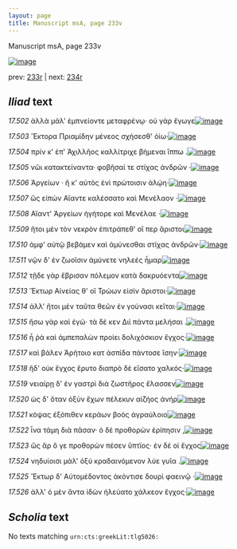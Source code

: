 ```yaml
---
layout: page
title: Manuscript msA, page 233v
---
```


Manuscript msA, page 233v

[![image](http://www.homermultitext.org/iipsrv?OBJ=IIP,1.0&FIF=/project/homer/pyramidal/deepzoom/hmt/vaimg/2017a/VA233VN_0735.tif&WID=100&CVT=JPEG)](http://www.homermultitext.org/ict2/?urn=urn:cite2:hmt:vaimg.2017a:VA233VN_0735)

prev:  [233r](../233r/) | next:  [234r](../234r/)

## *Iliad* text

*17.502* <a id="17.502"/> ἀλλὰ μάλ' ἐμπνείοντε μεταφρένῳ· οὐ γὰρ ἔγωγε[![image](http://www.homermultitext.org/iipsrv?OBJ=IIP,1.0&FIF=/project/homer/pyramidal/deepzoom/hmt/vaimg/2017a/VA233VN_0735.tif&RGN=0.495,0.2307,0.363,0.024&WID=1000&CVT=JPEG)](http://www.homermultitext.org/ict2/?urn=urn:cite2:hmt:vaimg.2017a:VA233VN_0735@0.495,0.2307,0.363,0.024)

*17.503* <a id="17.503"/> Ἕκτορα Πριαμίδην μένεος σχήσεσθ' ὀίω·[![image](http://www.homermultitext.org/iipsrv?OBJ=IIP,1.0&FIF=/project/homer/pyramidal/deepzoom/hmt/vaimg/2017a/VA233VN_0735.tif&RGN=0.493,0.2517,0.335,0.0225&WID=1000&CVT=JPEG)](http://www.homermultitext.org/ict2/?urn=urn:cite2:hmt:vaimg.2017a:VA233VN_0735@0.493,0.2517,0.335,0.0225)

*17.504* <a id="17.504"/> πρίν κ' ἐπ' Ἀχιλλῆος καλλίτριχε βήμεναι ἵππω .[![image](http://www.homermultitext.org/iipsrv?OBJ=IIP,1.0&FIF=/project/homer/pyramidal/deepzoom/hmt/vaimg/2017a/VA233VN_0735.tif&RGN=0.498,0.2697,0.379,0.0218&WID=1000&CVT=JPEG)](http://www.homermultitext.org/ict2/?urn=urn:cite2:hmt:vaimg.2017a:VA233VN_0735@0.498,0.2697,0.379,0.0218)

*17.505* <a id="17.505"/> νῶι κατακτείναντα· φοβῆσαί τε στίχας ἀνδρῶν ·[![image](http://www.homermultitext.org/iipsrv?OBJ=IIP,1.0&FIF=/project/homer/pyramidal/deepzoom/hmt/vaimg/2017a/VA233VN_0735.tif&RGN=0.498,0.2863,0.382,0.0203&WID=1000&CVT=JPEG)](http://www.homermultitext.org/ict2/?urn=urn:cite2:hmt:vaimg.2017a:VA233VN_0735@0.498,0.2863,0.382,0.0203)

*17.506* <a id="17.506"/> Ἀργείων · ἤ κ' αὐτὸς ἐνὶ πρώτοισιν ἁλῴη·[![image](http://www.homermultitext.org/iipsrv?OBJ=IIP,1.0&FIF=/project/homer/pyramidal/deepzoom/hmt/vaimg/2017a/VA233VN_0735.tif&RGN=0.498,0.3028,0.335,0.0195&WID=1000&CVT=JPEG)](http://www.homermultitext.org/ict2/?urn=urn:cite2:hmt:vaimg.2017a:VA233VN_0735@0.498,0.3028,0.335,0.0195)

*17.507* <a id="17.507"/> ὣς εἰπὼν Αἴαντε καλέσσατο καὶ Μενέλαον ·[![image](http://www.homermultitext.org/iipsrv?OBJ=IIP,1.0&FIF=/project/homer/pyramidal/deepzoom/hmt/vaimg/2017a/VA233VN_0735.tif&RGN=0.49,0.3193,0.346,0.0218&WID=1000&CVT=JPEG)](http://www.homermultitext.org/ict2/?urn=urn:cite2:hmt:vaimg.2017a:VA233VN_0735@0.49,0.3193,0.346,0.0218)

*17.508* <a id="17.508"/> Αἴαντ' Ἀργείων ἡγήτορε καὶ Μενέλαε ·[![image](http://www.homermultitext.org/iipsrv?OBJ=IIP,1.0&FIF=/project/homer/pyramidal/deepzoom/hmt/vaimg/2017a/VA233VN_0735.tif&RGN=0.502,0.3373,0.336,0.0225&WID=1000&CVT=JPEG)](http://www.homermultitext.org/ict2/?urn=urn:cite2:hmt:vaimg.2017a:VA233VN_0735@0.502,0.3373,0.336,0.0225)

*17.509* <a id="17.509"/> ἤτοι μὲν τὸν νεκρὸν ἐπιτράπεθ' οἵ περ ἄριστοι[![image](http://www.homermultitext.org/iipsrv?OBJ=IIP,1.0&FIF=/project/homer/pyramidal/deepzoom/hmt/vaimg/2017a/VA233VN_0735.tif&RGN=0.499,0.3546,0.348,0.0225&WID=1000&CVT=JPEG)](http://www.homermultitext.org/ict2/?urn=urn:cite2:hmt:vaimg.2017a:VA233VN_0735@0.499,0.3546,0.348,0.0225)

*17.510* <a id="17.510"/> ἀμφ' αὐτῷ βεβάμεν καὶ ἀμύνεσθαι στίχας ἀνδρῶν·[![image](http://www.homermultitext.org/iipsrv?OBJ=IIP,1.0&FIF=/project/homer/pyramidal/deepzoom/hmt/vaimg/2017a/VA233VN_0735.tif&RGN=0.496,0.3734,0.366,0.021&WID=1000&CVT=JPEG)](http://www.homermultitext.org/ict2/?urn=urn:cite2:hmt:vaimg.2017a:VA233VN_0735@0.496,0.3734,0.366,0.021)

*17.511* <a id="17.511"/> νῷν δ' ἐν ζωοῖσιν ἀμύνετε νηλεές ἦμαρ[![image](http://www.homermultitext.org/iipsrv?OBJ=IIP,1.0&FIF=/project/homer/pyramidal/deepzoom/hmt/vaimg/2017a/VA233VN_0735.tif&RGN=0.501,0.3907,0.323,0.0203&WID=1000&CVT=JPEG)](http://www.homermultitext.org/ict2/?urn=urn:cite2:hmt:vaimg.2017a:VA233VN_0735@0.501,0.3907,0.323,0.0203)

*17.512* <a id="17.512"/> τῇδε γὰρ ἔβρισαν πόλεμον κατὰ δακρυόεντα[![image](http://www.homermultitext.org/iipsrv?OBJ=IIP,1.0&FIF=/project/homer/pyramidal/deepzoom/hmt/vaimg/2017a/VA233VN_0735.tif&RGN=0.501,0.4072,0.358,0.0218&WID=1000&CVT=JPEG)](http://www.homermultitext.org/ict2/?urn=urn:cite2:hmt:vaimg.2017a:VA233VN_0735@0.501,0.4072,0.358,0.0218)

*17.513* <a id="17.513"/> Ἕκτωρ Αἰνείας θ' οἳ Τρώων εἰσὶν ἄριστοι·[![image](http://www.homermultitext.org/iipsrv?OBJ=IIP,1.0&FIF=/project/homer/pyramidal/deepzoom/hmt/vaimg/2017a/VA233VN_0735.tif&RGN=0.505,0.426,0.322,0.0218&WID=1000&CVT=JPEG)](http://www.homermultitext.org/ict2/?urn=urn:cite2:hmt:vaimg.2017a:VA233VN_0735@0.505,0.426,0.322,0.0218)

*17.514* <a id="17.514"/> ἀλλ' ἤτοι μὲν ταῦτα θεῶν ἐν γούνασι κεῖται·[![image](http://www.homermultitext.org/iipsrv?OBJ=IIP,1.0&FIF=/project/homer/pyramidal/deepzoom/hmt/vaimg/2017a/VA233VN_0735.tif&RGN=0.483,0.4433,0.359,0.0218&WID=1000&CVT=JPEG)](http://www.homermultitext.org/ict2/?urn=urn:cite2:hmt:vaimg.2017a:VA233VN_0735@0.483,0.4433,0.359,0.0218)

*17.515* <a id="17.515"/> ἥσω γὰρ καὶ ἐγώ· τὰ δέ κεν Διὶ πάντα μελήσαι .[![image](http://www.homermultitext.org/iipsrv?OBJ=IIP,1.0&FIF=/project/homer/pyramidal/deepzoom/hmt/vaimg/2017a/VA233VN_0735.tif&RGN=0.503,0.4606,0.355,0.0218&WID=1000&CVT=JPEG)](http://www.homermultitext.org/ict2/?urn=urn:cite2:hmt:vaimg.2017a:VA233VN_0735@0.503,0.4606,0.355,0.0218)

*17.516* <a id="17.516"/> ἦ ῥὰ καὶ ἀμπεπαλὼν προίει δολιχόσκιον ἔγχος·[![image](http://www.homermultitext.org/iipsrv?OBJ=IIP,1.0&FIF=/project/homer/pyramidal/deepzoom/hmt/vaimg/2017a/VA233VN_0735.tif&RGN=0.497,0.4786,0.355,0.0225&WID=1000&CVT=JPEG)](http://www.homermultitext.org/ict2/?urn=urn:cite2:hmt:vaimg.2017a:VA233VN_0735@0.497,0.4786,0.355,0.0225)

*17.517* <a id="17.517"/> καὶ βάλεν Ἀρήτοιο κατ ἀσπίδα πάντοσε ἴσην·[![image](http://www.homermultitext.org/iipsrv?OBJ=IIP,1.0&FIF=/project/homer/pyramidal/deepzoom/hmt/vaimg/2017a/VA233VN_0735.tif&RGN=0.507,0.4951,0.336,0.0195&WID=1000&CVT=JPEG)](http://www.homermultitext.org/ict2/?urn=urn:cite2:hmt:vaimg.2017a:VA233VN_0735@0.507,0.4951,0.336,0.0195)

*17.518* <a id="17.518"/> ἣδ' οὐκ ἔγχος ἔρυτο διαπρὸ δὲ εἴσατο χαλκός·[![image](http://www.homermultitext.org/iipsrv?OBJ=IIP,1.0&FIF=/project/homer/pyramidal/deepzoom/hmt/vaimg/2017a/VA233VN_0735.tif&RGN=0.506,0.5124,0.349,0.0218&WID=1000&CVT=JPEG)](http://www.homermultitext.org/ict2/?urn=urn:cite2:hmt:vaimg.2017a:VA233VN_0735@0.506,0.5124,0.349,0.0218)

*17.519* <a id="17.519"/> νειαίρῃ δ' ἐν γαστρὶ διὰ ζωστῆρος ἔλασσεν[![image](http://www.homermultitext.org/iipsrv?OBJ=IIP,1.0&FIF=/project/homer/pyramidal/deepzoom/hmt/vaimg/2017a/VA233VN_0735.tif&RGN=0.505,0.5312,0.324,0.0195&WID=1000&CVT=JPEG)](http://www.homermultitext.org/ict2/?urn=urn:cite2:hmt:vaimg.2017a:VA233VN_0735@0.505,0.5312,0.324,0.0195)

*17.520* <a id="17.520"/> ὡς δ' ὅταν ὀξὺν ἔχων πέλεκυν αἰζήος ἀνήρ[![image](http://www.homermultitext.org/iipsrv?OBJ=IIP,1.0&FIF=/project/homer/pyramidal/deepzoom/hmt/vaimg/2017a/VA233VN_0735.tif&RGN=0.484,0.5485,0.363,0.0233&WID=1000&CVT=JPEG)](http://www.homermultitext.org/ict2/?urn=urn:cite2:hmt:vaimg.2017a:VA233VN_0735@0.484,0.5485,0.363,0.0233)

*17.521* <a id="17.521"/> κόψας ἐξόπιθεν κεράων βοὸς ἀγραύλοιο[![image](http://www.homermultitext.org/iipsrv?OBJ=IIP,1.0&FIF=/project/homer/pyramidal/deepzoom/hmt/vaimg/2017a/VA233VN_0735.tif&RGN=0.509,0.5665,0.328,0.0218&WID=1000&CVT=JPEG)](http://www.homermultitext.org/ict2/?urn=urn:cite2:hmt:vaimg.2017a:VA233VN_0735@0.509,0.5665,0.328,0.0218)

*17.522* <a id="17.522"/> ἶνα τάμη διὰ πᾶσαν· ὁ δὲ προθορὼν ἐρίπησιν ,[![image](http://www.homermultitext.org/iipsrv?OBJ=IIP,1.0&FIF=/project/homer/pyramidal/deepzoom/hmt/vaimg/2017a/VA233VN_0735.tif&RGN=0.506,0.5838,0.368,0.0218&WID=1000&CVT=JPEG)](http://www.homermultitext.org/ict2/?urn=urn:cite2:hmt:vaimg.2017a:VA233VN_0735@0.506,0.5838,0.368,0.0218)

*17.523* <a id="17.523"/> ὣς ἄρ ὅ γε προθορὼν πέσεν ὕπτϊος· ἐν δέ οἱ ἔγχος[![image](http://www.homermultitext.org/iipsrv?OBJ=IIP,1.0&FIF=/project/homer/pyramidal/deepzoom/hmt/vaimg/2017a/VA233VN_0735.tif&RGN=0.49,0.6011,0.362,0.0218&WID=1000&CVT=JPEG)](http://www.homermultitext.org/ict2/?urn=urn:cite2:hmt:vaimg.2017a:VA233VN_0735@0.49,0.6011,0.362,0.0218)

*17.524* <a id="17.524"/> νηδυίοισι μάλ' ὀξύ κραδαινόμενον λύε γυῖα .[![image](http://www.homermultitext.org/iipsrv?OBJ=IIP,1.0&FIF=/project/homer/pyramidal/deepzoom/hmt/vaimg/2017a/VA233VN_0735.tif&RGN=0.505,0.6191,0.349,0.021&WID=1000&CVT=JPEG)](http://www.homermultitext.org/ict2/?urn=urn:cite2:hmt:vaimg.2017a:VA233VN_0735@0.505,0.6191,0.349,0.021)

*17.525* <a id="17.525"/> Ἕκτωρ δ' Αὐτομέδοντος ἀκόντισε δουρὶ φαεινῷ ·[![image](http://www.homermultitext.org/iipsrv?OBJ=IIP,1.0&FIF=/project/homer/pyramidal/deepzoom/hmt/vaimg/2017a/VA233VN_0735.tif&RGN=0.502,0.6341,0.37,0.021&WID=1000&CVT=JPEG)](http://www.homermultitext.org/ict2/?urn=urn:cite2:hmt:vaimg.2017a:VA233VN_0735@0.502,0.6341,0.37,0.021)

*17.526* <a id="17.526"/> ἀλλ' ὁ μὲν ἄντα ἰδὼν ἠλεύατο χάλκεον ἔγχος·[![image](http://www.homermultitext.org/iipsrv?OBJ=IIP,1.0&FIF=/project/homer/pyramidal/deepzoom/hmt/vaimg/2017a/VA233VN_0735.tif&RGN=0.502,0.6521,0.361,0.021&WID=1000&CVT=JPEG)](http://www.homermultitext.org/ict2/?urn=urn:cite2:hmt:vaimg.2017a:VA233VN_0735@0.502,0.6521,0.361,0.021)

## *Scholia* text

No texts matching `urn:cts:greekLit:tlg5026:`